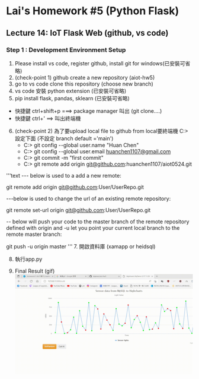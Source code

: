 # Lai's Homework #5 (Python Flask)

## Lecture 14: IoT Flask Web (github, vs code)

### Step 1 : Development Environment Setup
1. Please install vs code, register github, install git for windows(已安裝可省略)
2. (check-point 1) github create a new repository (aiot-hw5)
3. go to vs code clone this repository (choose new branch) 
4. vs code 安裝 python extension (已安裝可省略)
5. pip install flask, pandas, sklearn (已安裝可省略)
  * 快捷鍵 ctrl+shift+p ===> package manager 叫出 (git clone....)
  * 快捷鍵 ctrl+' ==> 叫出終端機 
6. (check-point 2) 為了要upload local file to github from local要終端機 C:> 設定下面 (不設定 branch default ='main')
   * C:> git config --global user.name "Huan Chen"
   * C:> git config --global user.email huanchen1107@gmail.com
   * C:> git commit -m "first commit"
   * C:> git remote add origin git@github.com:huanchen1107/aiot0524.git

'''text
  --- below is used to a add a new remote:

  git remote add origin git@github.com:User/UserRepo.git
  
  ---below is used to change the url of an existing remote repository:

  git remote set-url origin git@github.com:User/UserRepo.git
  
  -- below will push your code to the master branch of the remote repository defined with origin and -u let you point your current local branch to the remote master branch:

  git push -u origin master
'''
7. 開啟資料庫 (xamapp or heidsql)

8. 執行app.py 

9. Final Result (gif)
![image](2022-06-17%2023-02-32.gif)